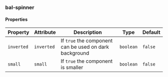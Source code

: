 ### bal-spinner
 
#### Properties

| Property   | Attribute  | Description                                            | Type      | Default |
| ---------- | ---------- | ------------------------------------------------------ | --------- | ------- |
| `inverted` | `inverted` | If `true` the component can be used on dark background | `boolean` | `false` |
| `small`    | `small`    | If `true` the component is smaller                     | `boolean` | `false` |


 